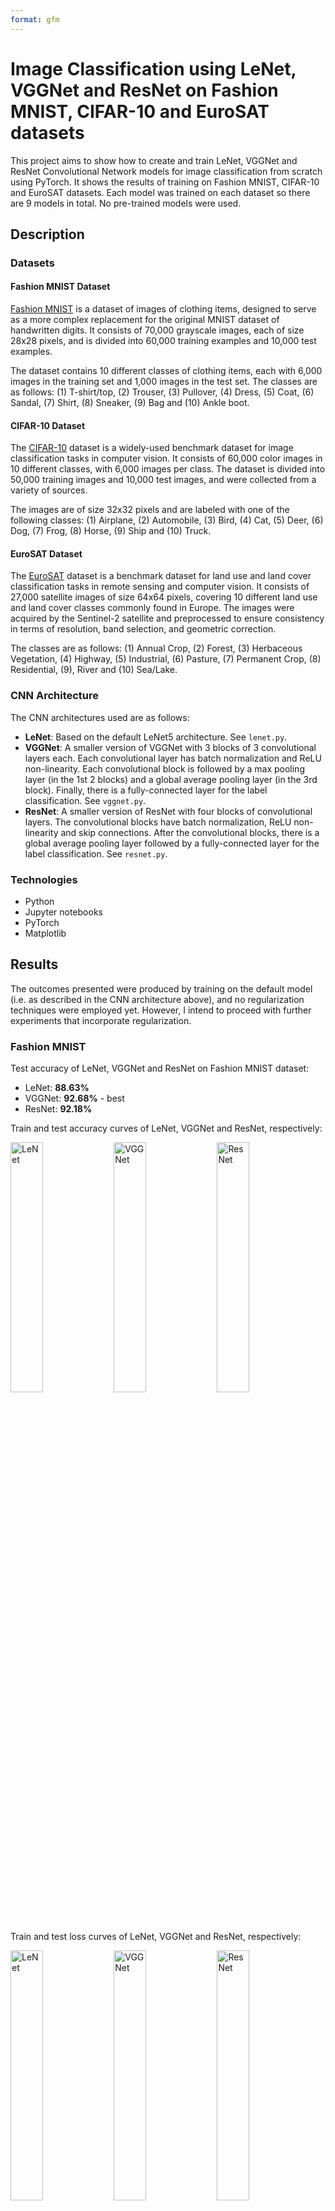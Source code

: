 ```yaml
---
format: gfm
---
```

# Image Classification using LeNet, VGGNet and ResNet on Fashion MNIST, CIFAR-10 and EuroSAT datasets

This project aims to show how to create and train LeNet, VGGNet and ResNet Convolutional Network models for image classification from scratch using PyTorch. It shows the results of training on Fashion MNIST, CIFAR-10 and EuroSAT datasets. Each model was trained on each dataset so there are 9 models in total. No pre-trained models were used.

## Description

### Datasets

#### Fashion MNIST Dataset

[Fashion MNIST](https://pytorch.org/vision/main/generated/torchvision.datasets.FashionMNIST.html) is a dataset of images of clothing items, designed to serve as a more complex replacement for the original MNIST dataset of handwritten digits. It consists of 70,000 grayscale images, each of size 28x28 pixels, and is divided into 60,000 training examples and 10,000 test examples.

The dataset contains 10 different classes of clothing items, each with 6,000 images in the training set and 1,000 images in the test set. The classes are as follows: (1) T-shirt/top, (2) Trouser, (3) Pullover, (4) Dress, (5) Coat, (6) Sandal, (7) Shirt, (8) Sneaker, (9) Bag and (10) Ankle boot.

#### CIFAR-10 Dataset

The [CIFAR-10](https://pytorch.org/vision/main/generated/torchvision.datasets.CIFAR10.html) dataset is a widely-used benchmark dataset for image classification tasks in computer vision. It consists of 60,000 color images in 10 different classes, with 6,000 images per class. The dataset is divided into 50,000 training images and 10,000 test images, and were collected from a variety of sources.

The images are of size 32x32 pixels and are labeled with one of the following classes: (1) Airplane, (2) Automobile, (3) Bird, (4) Cat, (5) Deer, (6) Dog, (7) Frog, (8) Horse, (9) Ship and (10) Truck.

#### EuroSAT Dataset

The [EuroSAT](https://pytorch.org/vision/main/generated/torchvision.datasets.EuroSAT.html) dataset is a benchmark dataset for land use and land cover classification tasks in remote sensing and computer vision. It consists of 27,000 satellite images of size 64x64 pixels, covering 10 different land use and land cover classes commonly found in Europe. The images were acquired by the Sentinel-2 satellite and preprocessed to ensure consistency in terms of resolution, band selection, and geometric correction.

The classes are as follows: (1) Annual Crop, (2) Forest, (3) Herbaceous Vegetation, (4) Highway, (5) Industrial, (6) Pasture, (7) Permanent Crop, (8) Residential, (9), River and (10) Sea/Lake.

### CNN Architecture

The CNN architectures used are as follows:
- **LeNet**: Based on the default LeNet5 architecture. See ```lenet.py```.
- **VGGNet**: A smaller version of VGGNet with 3 blocks of 3 convolutional layers each. Each convolutional layer has batch normalization and ReLU non-linearity. Each convolutional block is followed by a max pooling layer (in the 1st 2 blocks) and a global average pooling layer (in the 3rd block). Finally, there is a fully-connected layer for the label classification. See ```vggnet.py```.
- **ResNet**: A smaller version of ResNet with four blocks of convolutional layers. The convolutional blocks have batch normalization, ReLU non-linearity and skip connections. After the convolutional blocks, there is a global average pooling layer followed by a fully-connected layer for the label classification. See ```resnet.py```.


### Technologies

- Python
- Jupyter notebooks
- PyTorch
- Matplotlib

## Results

The outcomes presented were produced by training on the default model (i.e. as described in the CNN architecture above), and no regularization techniques were employed yet. However, I intend to proceed with further experiments that incorporate regularization.

### Fashion MNIST

Test accuracy of LeNet, VGGNet and ResNet on Fashion MNIST dataset:
- LeNet: **88.63%**
- VGGNet: **92.68%** - best
- ResNet: **92.18%**

Train and test accuracy curves of LeNet, VGGNet and ResNet, respectively:
<p float=left>
<img src="logs/fashionmnist/lenet_acc_hist.png" width="32%" alt="LeNet" />
<img src="logs/fashionmnist/vggnet_acc_hist.png" width="32%" alt="VGGNet" />
<img src="logs/fashionmnist/resnet_acc_hist.png" width="32%" alt="ResNet" />
</p>

Train and test loss curves of LeNet, VGGNet and ResNet, respectively:
<p float=left>
<img src="logs/fashionmnist/lenet_loss_hist.png" width="32%" alt="LeNet" />
<img src="logs/fashionmnist/vggnet_loss_hist.png" width="32%" alt="VGGNet" />
<img src="logs/fashionmnist/resnet_loss_hist.png" width="32%" alt="ResNet" />
</p>

Below are random images grouped by their predicted class. Incorrectly predicted images are outlined in red, and the correct labels are displayed in red font.

LeNet predictions:
<img src="logs/fashionmnist/lenet_images.png" alt="LeNet" />

VGGNet predictions:
<img src="logs/fashionmnist/vggnet_images.png" alt="VGGNet" />

ResNet predictions:
<img src="logs/fashionmnist/resnet_images.png" alt="ResNet" />

**Observations:** Many of the incorrect predictions made by the models are difficult for humans to distinguish as well. For example, some shirts were predicted as t-shirts or tops, but it is also challenging to differentiate between them just by looking. Similarly, some coats were misclassified as dresses, etc.

Classification report per classes:

LeNet:
| Label | Precision | Recall | F1-score | |
| ----- | --------- | ------ | -------- |-|
| T-shirt/top | 0.84 | 0.82 | 0.83 | 
| Trouser | 0.98 | 0.97 | 0.98 | best |
| Pullover | 0.86 | 0.82 | 0.84 | 
| Dress | 0.81 | 0.95 | 0.87 | 
| Coat | 0.81 | 0.81 | 0.81 | 
| Sandal | 0.97 | 0.96 | 0.96 | 
| Shirt | 0.72 | 0.65 | 0.68 | worst |
| Sneaker | 0.93 | 0.96 | 0.95 | 
| Bag | 0.97 | 0.97 | 0.97 | 
| Ankle boot | 0.97 | 0.95 | 0.96 | 

VGGNet:
| Label | Precision | Recall | F1-score | |
| ----- | --------- | ------ | -------- |-|
| T-shirt/top | 0.85 | 0.89 | 0.87 | 
| Trouser | 0.99 | 0.99 | 0.99 | best |
| Pullover | 0.9 | 0.9 | 0.9 | 
| Dress | 0.94 | 0.93 | 0.94 | 
| Coat | 0.85 | 0.93 | 0.88 | 
| Sandal | 0.99 | 0.99 | 0.99 | best |
| Shirt | 0.82 | 0.73 | 0.77 | worst |
| Sneaker | 0.96 | 0.98 | 0.97 | 
| Bag | 0.99 | 0.98 | 0.99 | 
| Ankle boot | 0.98 | 0.95 | 0.97 | 

ResNet:
| Label | Precision | Recall | F1-score | |
| ----- | --------- | ------ | -------- |-|
| T-shirt/top | 0.88 | 0.86 | 0.87 | 
| Trouser | 0.98 | 0.99 | 0.99 | 
| Pullover | 0.92 | 0.83 | 0.87 | 
| Dress | 0.93 | 0.93 | 0.93 | 
| Coat | 0.84 | 0.91 | 0.87 | 
| Sandal | 0.99 | 0.99 | 0.99 | best |
| Shirt | 0.77 | 0.79 | 0.78 | worst |
| Sneaker | 0.96 | 0.98 | 0.97 | 
| Bag | 0.99 | 0.99 | 0.99 | best |
| Ankle boot | 0.98 | 0.96 | 0.97 | 

**Observations:** The models have performed best on trousers, sandals, and bags, as they appear the most distinct compared to other classes. On the other hand, the models performed worst on shirts, as it can be difficult to distinguish between shirts and other classes in this dataset, even for humans. Both VGGNet and ResNet performed well on this dataset.

### CIFAR-10

Test accuracy of LeNet, VGGNet and ResNet on CIFAR-10 dataset:
- LeNet: **64.51%**
- VGGNet: **81.35%** - best
- ResNet: **78.45%**

Train and test accuracy curves of LeNet, VGGNet and ResNet, respectively:
<p float=left>
<img src="logs/cifar10/lenet_acc_hist.png" width="32%" alt="LeNet" />
<img src="logs/cifar10/vggnet_acc_hist.png" width="32%" alt="VGGNet" />
<img src="logs/cifar10/resnet_acc_hist.png" width="32%" alt="ResNet" />
</p>

Train and test loss curves of LeNet, VGGNet and ResNet, respectively:
<p float=left>
<img src="logs/cifar10/lenet_loss_hist.png" width="32%" alt="LeNet" />
<img src="logs/cifar10/vggnet_loss_hist.png" width="32%" alt="VGGNet" />
<img src="logs/cifar10/resnet_loss_hist.png" width="32%" alt="ResNet" />
</p>

Below are random images grouped by their predicted class. Incorrectly predicted images are outlined in red, and the correct labels are displayed in red font.

LeNet predictions:
<img src="logs/cifar10/lenet_images.png" alt="LeNet" />

VGGNet predictions:
<img src="logs/cifar10/vggnet_images.png" alt="VGGNet" />

ResNet predictions:
<img src="logs/cifar10/resnet_images.png" alt="ResNet" />

Classification report per classes:

LeNet:
| Label | Precision | Recall | F1-score | |
| ----- | --------- | ------ | -------- |-|
| Plane | 0.74 | 0.62 | 0.67 | 
| Car | 0.74 | 0.79 | 0.77 | best |
| Bird | 0.55 | 0.56 | 0.55 | 
| Cat | 0.49 | 0.41 | 0.44 | worst |
| Deer | 0.57 | 0.64 | 0.6 | 
| Dog | 0.53 | 0.57 | 0.55 | 
| Frog | 0.68 | 0.77 | 0.72 | 
| Horse | 0.76 | 0.62 | 0.68 | 
| Ship | 0.68 | 0.82 | 0.74 | 
| Truck | 0.74 | 0.65 | 0.69 | 

VGGNet:
| Label | Precision | Recall | F1-score | |
| ----- | --------- | ------ | -------- |-|
| Plane | 0.77 | 0.88 | 0.82 | 
| Car | 0.94 | 0.89 | 0.92 | best |
| Bird | 0.78 | 0.69 | 0.74 | 
| Cat | 0.63 | 0.71 | 0.67 | worst |
| Deer | 0.76 | 0.83 | 0.79 | 
| Dog | 0.75 | 0.72 | 0.73 | 
| Frog | 0.87 | 0.84 | 0.86 | 
| Horse | 0.86 | 0.82 | 0.84 | 
| Ship | 0.94 | 0.84 | 0.88 | 
| Truck | 0.89 | 0.9 | 0.9 | 

ResNet:
| Label | Precision | Recall | F1-score | |
| ----- | --------- | ------ | -------- |-|
| Plane | 0.77 | 0.82 | 0.79 | 
| Car | 0.94 | 0.83 | 0.88 | best |
| Bird | 0.67 | 0.77 | 0.71 | 
| Cat | 0.69 | 0.53 | 0.6 | worst |
| Deer | 0.82 | 0.71 | 0.76 | 
| Dog | 0.72 | 0.7 | 0.71 | 
| Frog | 0.79 | 0.88 | 0.83 | 
| Horse | 0.79 | 0.85 | 0.82 | 
| Ship | 0.89 | 0.86 | 0.87 | 
| Truck | 0.78 | 0.92 | 0.84 | 

**Observations:** All three models performed best on car images and worst on cat images. Additionally, the models struggled overall in correctly classifying objects from this dataset.

### EuroSAT

Test accuracy of LeNet, VGGNet and ResNet on EuroSAT dataset:
- LeNet: **85.81%**
- VGGNet: **95.85%**
- ResNet: **97.81%** - best

Train and test accuracy curves of LeNet, VGGNet and ResNet, respectively:
<p float=left>
<img src="logs/eurosat/lenet_acc_hist.png" width="32%" alt="LeNet" />
<img src="logs/eurosat/vggnet_acc_hist.png" width="32%" alt="VGGNet" />
<img src="logs/eurosat/resnet_acc_hist.png" width="32%" alt="ResNet" />
</p>

Train and test loss curves of LeNet, VGGNet and ResNet, respectively:
<p float=left>
<img src="logs/eurosat/lenet_loss_hist.png" width="32%" alt="LeNet" />
<img src="logs/eurosat/vggnet_loss_hist.png" width="32%" alt="VGGNet" />
<img src="logs/eurosat/resnet_loss_hist.png" width="32%" alt="ResNet" />
</p>

Below are random images grouped by their predicted class. Incorrectly predicted images are outlined in red, and the correct labels are displayed in red font.

LeNet predictions:
<img src="logs/eurosat/lenet_images.png" alt="LeNet" />

VGGNet predictions:
<img src="logs/eurosat/vggnet_images.png" alt="VGGNet" />

ResNet predictions:
<img src="logs/eurosat/resnet_images.png" alt="ResNet" />

Classification report per classes:

LeNet:
| Label | Precision | Recall | F1-score | |
| ----- | --------- | ------ | -------- |-|
| Annual Crop | 0.84 | 0.91 | 0.87 | 
| Forest | 0.9 | 0.97 | 0.93 | 
| Herbaceous Vegetation | 0.83 | 0.69 | 0.75 | 
| Highway | 0.85 | 0.54 | 0.66 | worst |
| Industrial | 0.91 | 1.0 | 0.95 | 
| Pasture | 0.82 | 0.77 | 0.79 | 
| Permanent Crop | 0.7 | 0.88 | 0.78 | 
| Residential | 0.94 | 0.98 | 0.96 | 
| River | 0.8 | 0.85 | 0.82 | 
| Sea/Lake | 0.98 | 0.97 | 0.98 | best |

VGGNet:
| Label | Precision | Recall | F1-score | |
| ----- | --------- | ------ | -------- |-|
| Annual Crop | 1.0 | 0.9 | 0.94 | 
| Forest | 0.98 | 1.0 | 0.99 | 
| Herbaceous Vegetation | 0.94 | 0.93 | 0.93 | 
| Highway | 0.98 | 0.92 | 0.95 | 
| Industrial | 1.0 | 0.95 | 0.97 | 
| Pasture | 0.97 | 0.97 | 0.97 | 
| Permanent Crop | 0.86 | 0.98 | 0.92 | worst |
| Residential | 0.97 | 0.96 | 0.96 | 
| River | 0.93 | 0.98 | 0.95 | 
| Sea/Lake | 0.99 | 1.0 | 0.99 | best |

ResNet:
| Label | Precision | Recall | F1-score | |
| ----- | --------- | ------ | -------- |-|
| Annual Crop | 1.0 | 0.98 | 0.99 | best |
| Forest | 1.0 | 0.93 | 0.96 | 
| Herbaceous Vegetation | 0.9 | 0.99 | 0.95 | worst |
| Highway | 0.99 | 0.99 | 0.99 | best |
| Industrial | 0.99 | 0.97 | 0.98 | 
| Pasture | 0.98 | 0.97 | 0.97 | 
| Permanent Crop | 0.99 | 0.98 | 0.98 | 
| Residential | 1.0 | 0.97 | 0.99 | 
| River | 0.98 | 1.0 | 0.99 | best |
| Sea/Lake | 0.98 | 1.0 | 0.99 | best |

**Observations:** VGGNet and ResNet have performed well on this dataset. In terms of class-wise performance, all models achieved high accuracy for the sea/lake class, as sea and lakes can have similar appearances across different locations.

## Getting Started

Clone the repository and setup environment:

```
pip install -r requirements.txt
```

Open the notebook ```train_cnn.ipynb``` and modify the following variables, located in the 2nd cell, as described in the notebook:

```
skip_training
run_settings
```

Run all the cells. 

&nbsp;

**Reminders:**

If you have already run the training, ensure that you backup or rename the models you want to keep before re-training.

Additionally, you can set your own naming convention for the model and log files by modifying the value of ```save_path``` in the ```run_archi_on_dataset()``` function, located in the fifth cell.
